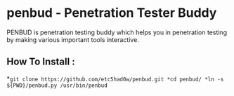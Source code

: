 # penbud - Penetration Tester Buddy

PENBUD is penetration testing buddy which helps you in penetration testing by making various important tools interactive.


## How To Install : 

*`git clone https://github.com/etc5had0w/penbud.git
*cd penbud/
*ln -s ${PWD}/penbud.py /usr/bin/penbud`
